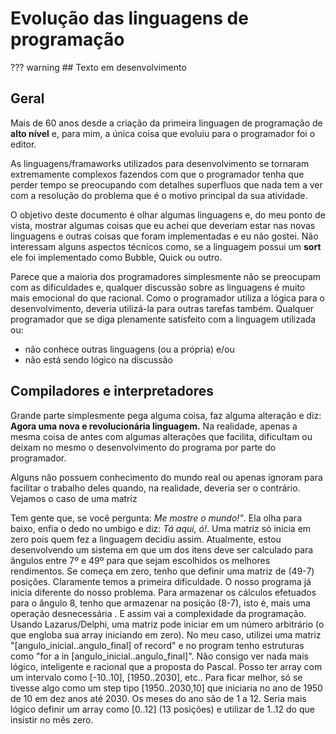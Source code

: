 # Evolução das linguagens de programação

??? warning
    ## Texto em desenvolvimento

## Geral

Mais de 60 anos desde a criação da primeira linguagen de programação de **alto nível** e, para mim, a única coisa que evoluiu para o programador foi o editor.

As linguagens/framaworks utilizados para desenvolvimento se tornaram extremamente complexos fazendos com que o programador tenha que perder tempo se preocupando com detalhes superfluos que nada tem a ver com a resolução do problema que é o motivo principal da sua atividade.

O objetivo deste documento é olhar algumas linguagens e, do meu ponto de vista, mostrar algumas coisas que eu achei que deveriam estar nas novas linguagens e outras coisas que foram implementadas e eu não gostei. Não interessam alguns aspectos técnicos como, se a linguagem possui um **sort** ele foi implementado como Bubble, Quick ou outro. 

Parece que a maioria dos programadores simplesmente não se preocupam com as dificuldades e, qualquer discussão sobre as linguagens é muito mais emocional do que racional. Como o programador utiliza a lógica para o desenvolvimento, deveria utilizá-la para outras tarefas também. Qualquer programador que se diga plenamente satisfeito com a linguagem utilizada ou:

- não conhece outras linguagens (ou a própria) e/ou
- não está sendo lógico na discussão

## Compiladores e interpretadores

Grande parte simplesmente pega alguma coisa, faz alguma alteração e diz: **Agora uma nova e revolucionária linguagem.** Na realidade, apenas a mesma coisa de antes com algumas alterações que facilita, dificultam ou deixam no mesmo o desenvolvimento do programa por parte do programador.

Alguns não possuem conhecimento do mundo real ou apenas ignoram para facilitar o trabalho deles quando, na realidade, deveria ser o contrário. Vejamos o caso de uma matriz

Tem gente que, se você pergunta: *Me mostre o mundo!"*. Ela olha para baixo, enfia o dedo no umbigo e diz: *Tá aqui, ó!*. Uma matriz só inicia em zero pois quem fez a linguagem decidiu assim. Atualmente, estou desenvolvendo um sistema em que um dos itens deve ser calculado para ângulos entre 7º e 49º para que sejam escolhidos os melhores rendimentos. Se começa em zero, tenho que definir uma matriz de (49-7) posições. Claramente temos a primeira dificuldade. O nosso programa já inicia diferente do nosso problema. Para armazenar os cálculos efetuados para o ângulo 8, tenho que armazenar na posição (8-7), isto é, mais uma operação desnecessária . E assim vai a complexidade da programação. Usando Lazarus/Delphi, uma matriz pode iniciar em um número arbitrário (o que engloba sua array iniciando em zero). No meu caso, utilizei uma matriz "[angulo_inicial..angulo_final] of record" e no program tenho estruturas como "for a in [angulo_inicial..angulo_final]". Não consigo ver nada mais lógico, inteligente e racional que a proposta do Pascal. Posso ter array com um intervalo como [-10..10], [1950..2030], etc.. Para ficar melhor, só se tivesse algo como um step tipo [1950..2030,10] que iniciaria no ano de 1950 de 10 em dez anos até 2030. Os meses do ano são de 1 a 12. Seria mais lógico definir um array como [0..12] (13 posições) e utilizar de 1..12 do que insistir no mês zero. 

